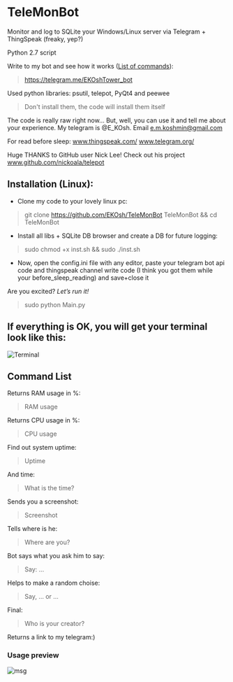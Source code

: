 ﻿# TeleMonBot
Monitor and log to SQLite your Windows/Linux server via Telegram + ThingSpeak (freaky, yep?)

Python 2.7 script

Write to my bot and see how it works ([List of commands](https://github.com/EKOsh/TeleMonBot/blob/master/README.md#command-list)):
> https://telegram.me/EKOshTower_bot

Used python libraries: psutil, telepot, PyQt4 and peewee
> Don't install them, the code will install them itself

The code is really raw right now... But, well, you can use it and tell me about your experience. My telegram is @E_KOsh. Email e.m.koshmin@gmail.com

For read before sleep: www.thingspeak.com/ www.telegram.org/ 

Huge THANKS to GitHub user Nick Lee! Check out his project www.github.com/nickoala/telepot


## Installation (Linux):

- Clone my code to your lovely linux pc:

> git clone https://github.com/EKOsh/TeleMonBot TeleMonBot && cd TeleMonBot

- Install all libs + SQLite DB browser and create a DB for future logging:

> sudo chmod +x inst.sh && sudo ./inst.sh

- Now, open the config.ini file with any editor, paste your telegram bot api code and thingspeak channel write code (I think you got them while your before_sleep_reading) and save+close it

Are you excited? *Let’s run it!*

> sudo python Main.py

## If everything is OK, you will get your terminal look like this:

![Terminal](https://github.com/EKOsh/TeleMonBot/blob/master/terminal.png)

## Command List

Returns RAM usage in %:
> RAM usage

Returns CPU usage in %:
> CPU usage

Find out system uptime:
> Uptime

And time:
> What is the time?

Sends you a screenshot:
> Screenshot

Tells where is he:
> Where are you?

Bot says what you ask him to say:
> Say: ...

Helps to make a random choise:
> Say, ... or ...

Final:
> Who is your creator?

Returns a link to my telegram:)

### Usage preview

![msg](https://github.com/EKOsh/TeleMonBot/blob/master/msg.jpg)
